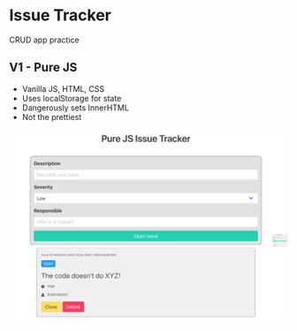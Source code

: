 # Issue Tracker

CRUD app practice

## V1 - Pure JS

- Vanilla JS, HTML, CSS
- Uses localStorage for state
- Dangerously sets InnerHTML
- Not the prettiest

![V1 Screenshot](https://github.com/marshalldanel/issue-tracker/blob/master/docs/V1.png?raw=true)